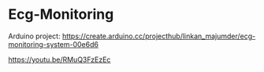 # Ecg-Monitoring
Arduino project: https://create.arduino.cc/projecthub/linkan_majumder/ecg-monitoring-system-00e6d6

https://youtu.be/RMuQ3FzEzEc
